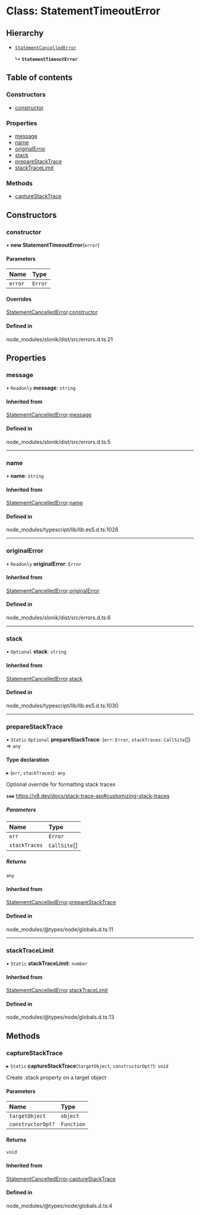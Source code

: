 # Class: StatementTimeoutError

## Hierarchy

- [`StatementCancelledError`](StatementCancelledError.md)

  ↳ **`StatementTimeoutError`**

## Table of contents

### Constructors

- [constructor](StatementTimeoutError.md#constructor)

### Properties

- [message](StatementTimeoutError.md#message)
- [name](StatementTimeoutError.md#name)
- [originalError](StatementTimeoutError.md#originalerror)
- [stack](StatementTimeoutError.md#stack)
- [prepareStackTrace](StatementTimeoutError.md#preparestacktrace)
- [stackTraceLimit](StatementTimeoutError.md#stacktracelimit)

### Methods

- [captureStackTrace](StatementTimeoutError.md#capturestacktrace)

## Constructors

### <a id="constructor" name="constructor"></a> constructor

• **new StatementTimeoutError**(`error`)

#### Parameters

| Name | Type |
| :------ | :------ |
| `error` | `Error` |

#### Overrides

[StatementCancelledError](StatementCancelledError.md).[constructor](StatementCancelledError.md#constructor)

#### Defined in

node_modules/slonik/dist/src/errors.d.ts:21

## Properties

### <a id="message" name="message"></a> message

• `Readonly` **message**: `string`

#### Inherited from

[StatementCancelledError](StatementCancelledError.md).[message](StatementCancelledError.md#message)

#### Defined in

node_modules/slonik/dist/src/errors.d.ts:5

___

### <a id="name" name="name"></a> name

• **name**: `string`

#### Inherited from

[StatementCancelledError](StatementCancelledError.md).[name](StatementCancelledError.md#name)

#### Defined in

node_modules/typescript/lib/lib.es5.d.ts:1028

___

### <a id="originalerror" name="originalerror"></a> originalError

• `Readonly` **originalError**: `Error`

#### Inherited from

[StatementCancelledError](StatementCancelledError.md).[originalError](StatementCancelledError.md#originalerror)

#### Defined in

node_modules/slonik/dist/src/errors.d.ts:6

___

### <a id="stack" name="stack"></a> stack

• `Optional` **stack**: `string`

#### Inherited from

[StatementCancelledError](StatementCancelledError.md).[stack](StatementCancelledError.md#stack)

#### Defined in

node_modules/typescript/lib/lib.es5.d.ts:1030

___

### <a id="preparestacktrace" name="preparestacktrace"></a> prepareStackTrace

▪ `Static` `Optional` **prepareStackTrace**: (`err`: `Error`, `stackTraces`: `CallSite`[]) => `any`

#### Type declaration

▸ (`err`, `stackTraces`): `any`

Optional override for formatting stack traces

**`see`** https://v8.dev/docs/stack-trace-api#customizing-stack-traces

##### Parameters

| Name | Type |
| :------ | :------ |
| `err` | `Error` |
| `stackTraces` | `CallSite`[] |

##### Returns

`any`

#### Inherited from

[StatementCancelledError](StatementCancelledError.md).[prepareStackTrace](StatementCancelledError.md#preparestacktrace)

#### Defined in

node_modules/@types/node/globals.d.ts:11

___

### <a id="stacktracelimit" name="stacktracelimit"></a> stackTraceLimit

▪ `Static` **stackTraceLimit**: `number`

#### Inherited from

[StatementCancelledError](StatementCancelledError.md).[stackTraceLimit](StatementCancelledError.md#stacktracelimit)

#### Defined in

node_modules/@types/node/globals.d.ts:13

## Methods

### <a id="capturestacktrace" name="capturestacktrace"></a> captureStackTrace

▸ `Static` **captureStackTrace**(`targetObject`, `constructorOpt?`): `void`

Create .stack property on a target object

#### Parameters

| Name | Type |
| :------ | :------ |
| `targetObject` | `object` |
| `constructorOpt?` | `Function` |

#### Returns

`void`

#### Inherited from

[StatementCancelledError](StatementCancelledError.md).[captureStackTrace](StatementCancelledError.md#capturestacktrace)

#### Defined in

node_modules/@types/node/globals.d.ts:4
